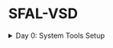 # SFAL-VSD
<details>
  <summary>Day 0: System Tools Setup</summary>
    <ul>
      <li>
        <details>
          <summary>Yosys</summary>
          <p>Instructions:</p>
          <pre>
$ git clone https://github.com/YosysHQ/yosys.git 
$ cd yosys 
$ sudo apt install make (If make is not installed please install it) 
$ sudo apt-get install build-essential clang bison flex \
  libreadline-dev gawk tcl-dev libffi-dev git \
  graphviz xdot pkg-config python3 libboost-system-dev \
  libboost-python-dev libboost-filesystem-dev zlib1g-dev
$ make config-gcc
$ make 
$ sudo make install

![image](https://github.com/c-dhanush-p/SFAL-VSD/assets/170220133/5f86b5da-7d96-44d2-8a8b-4772489f4bdf)
          </pre>
        </details>
      </li>
      <li>
         <details>
          <summary>Iverilog</summary>
          <p>Instructions:</p>
          <pre>
$ sudo apt-get install iverilog

![image](https://github.com/c-dhanush-p/SFAL-VSD/assets/170220133/3c51039d-231e-43d9-8c15-b641772ff0de)
          </pre>
        </details>
      </li>
      <li>
        <details>
          <summary>GTKWave</summary>
          <p>Instructions:</p>
          <pre>
$ sudo apt update
$ sudo apt install gtkwave

![image](https://github.com/c-dhanush-p/SFAL-VSD/assets/170220133/c76a1b61-9cc6-48c2-bf90-521534261f92)
![image](https://github.com/c-dhanush-p/SFAL-VSD/assets/170220133/3e3fcef3-7bd7-4871-aa75-d91b80c57d2a)
          </pre>
        </details>
      </li>
    </ul>
</details>
